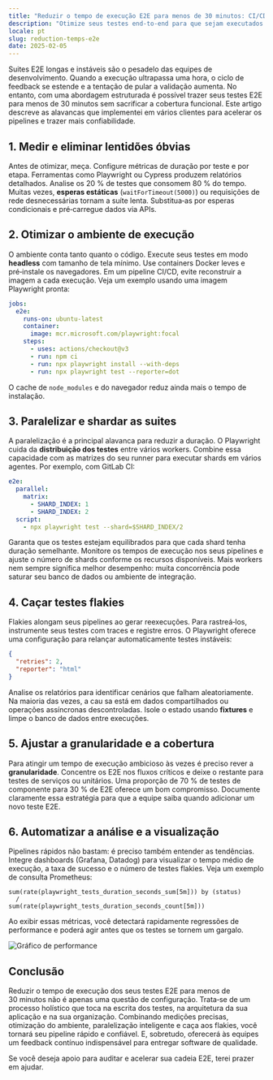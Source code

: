 ```yaml
---
title: "Reduzir o tempo de execução E2E para menos de 30 minutos: CI/CD, paralelização e flake‑hunting"
description: "Otimize seus testes end‑to‑end para que sejam executados em menos de meia hora por meio de pipelines CI/CD eficientes, paralelização e caça a testes instáveis."
locale: pt
slug: reduction-temps-e2e
date: 2025-02-05
---
```


Suites E2E longas e instáveis são o pesadelo das equipes de desenvolvimento. Quando a execução
ultrapassa uma hora, o ciclo de feedback se estende e a tentação de pular a validação aumenta. No
entanto, com uma abordagem estruturada é possível trazer seus testes E2E para menos de 30 minutos
sem sacrificar a cobertura funcional. Este artigo descreve as alavancas que implementei em vários
clientes para acelerar os pipelines e trazer mais confiabilidade.

## 1. Medir e eliminar lentidões óbvias

Antes de otimizar, meça. Configure métricas de duração por teste e por etapa. Ferramentas como
Playwright ou Cypress produzem relatórios detalhados. Analise os 20 % de testes que consomem 80 %
do tempo. Muitas vezes, **esperas estáticas** (`waitForTimeout(5000)`) ou requisições de rede
desnecessárias tornam a suíte lenta. Substitua‑as por esperas condicionais e pré‑carregue dados via
APIs.

## 2. Otimizar o ambiente de execução

O ambiente conta tanto quanto o código. Execute seus testes em modo **headless** com tamanho de
tela mínimo. Use containers Docker leves e pré‑instale os navegadores. Em um pipeline CI/CD,
evite reconstruir a imagem a cada execução. Veja um exemplo usando uma imagem Playwright pronta:

```yaml
jobs:
  e2e:
    runs-on: ubuntu-latest
    container:
      image: mcr.microsoft.com/playwright:focal
    steps:
      - uses: actions/checkout@v3
      - run: npm ci
      - run: npx playwright install --with-deps
      - run: npx playwright test --reporter=dot
```

O cache de `node_modules` e do navegador reduz ainda mais o tempo de instalação.

## 3. Paralelizar e shardar as suites

A paralelização é a principal alavanca para reduzir a duração. O Playwright cuida da
**distribuição dos testes** entre vários workers. Combine essa capacidade com as matrizes do seu
runner para executar shards em vários agentes. Por exemplo, com GitLab CI:

```yaml
e2e:
  parallel:
    matrix:
      - SHARD_INDEX: 1
      - SHARD_INDEX: 2
  script:
    - npx playwright test --shard=$SHARD_INDEX/2
```

Garanta que os testes estejam equilibrados para que cada shard tenha duração semelhante. Monitore
os tempos de execução nos seus pipelines e ajuste o número de shards conforme os recursos
disponíveis. Mais workers nem sempre significa melhor desempenho: muita concorrência pode saturar
seu banco de dados ou ambiente de integração.

## 4. Caçar testes flakies

Flakies alongam seus pipelines ao gerar reexecuções. Para rastreá‑los, instrumente seus testes com
traces e registre erros. O Playwright oferece uma configuração para relançar automaticamente testes
instáveis:

```json
{
  "retries": 2,
  "reporter": "html"
}
```

Analise os relatórios para identificar cenários que falham aleatoriamente. Na maioria das vezes, a
cau sa está em dados compartilhados ou operações assíncronas descontroladas. Isole o estado usando
**fixtures** e limpe o banco de dados entre execuções.

## 5. Ajustar a granularidade e a cobertura

Para atingir um tempo de execução ambicioso às vezes é preciso rever a **granularidade**. Concentre
os E2E nos fluxos críticos e deixe o restante para testes de serviços ou unitários. Uma proporção de
70 % de testes de componente para 30 % de E2E oferece um bom compromisso. Documente claramente essa
estratégia para que a equipe saiba quando adicionar um novo teste E2E.

## 6. Automatizar a análise e a visualização

Pipelines rápidos não bastam: é preciso também entender as tendências. Integre dashboards (Grafana,
Datadog) para visualizar o tempo médio de execução, a taxa de sucesso e o número de testes flakies.
Veja um exemplo de consulta Prometheus:

```promql
sum(rate(playwright_tests_duration_seconds_sum[5m])) by (status)
  /
sum(rate(playwright_tests_duration_seconds_count[5m]))
```

Ao exibir essas métricas, você detectará rapidamente regressões de performance e poderá agir antes
que os testes se tornem um gargalo.

![Gráfico de performance](/images/placeholder_light_gray_block.png)

## Conclusão

Reduzir o tempo de execução dos seus testes E2E para menos de 30 minutos não é apenas uma questão
de configuração. Trata‑se de um processo holístico que toca na escrita dos testes, na arquitetura da
sua aplicação e na sua organização. Combinando medições precisas, otimização do ambiente,
paralelização inteligente e caça aos flakies, você tornará seu pipeline rápido e confiável. E,
sobretudo, oferecerá às equipes um feedback contínuo indispensável para entregar software de
qualidade.

Se você deseja apoio para auditar e acelerar sua cadeia E2E, terei prazer em ajudar.